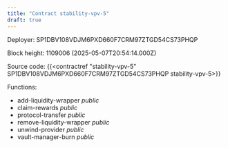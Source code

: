 ```yaml
---
title: "Contract stability-vpv-5"
draft: true
---
```

Deployer: SP1DBV108VDJM6PXD660F7CRM97ZTGD54CS73PHQP


 



Block height: 1109006 (2025-05-07T20:54:14.000Z)

Source code: {{<contractref "stability-vpv-5" SP1DBV108VDJM6PXD660F7CRM97ZTGD54CS73PHQP stability-vpv-5>}}

Functions:

* add-liquidity-wrapper _public_
* claim-rewards _public_
* protocol-transfer _public_
* remove-liquidity-wrapper _public_
* unwind-provider _public_
* vault-manager-burn _public_
